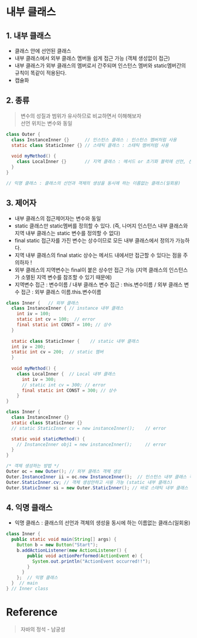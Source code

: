  # 내부 클래스

## 1. 내부 클래스
- 클래스 안에 선언된 클래스
- 내부 클래스에서 외부 클래스 멤버들 쉽게 접근 가능 (객체 생성없이 접근)
- 내부 클래스가 외부 클래스의 멤버로서 간주되며 인스턴스 멤버와 static멤버간의 규칙이 똑같이 적용된다.
- 캡슐화

## 2. 종류
> 변수의 성질과 범위가 유사하므로 비교하면서 이해해보자    
> 선언 위치는 변수와 동일
```java
class Outer {
  class InstanceInner {}      // 인스턴스 클래스 : 인스턴스 멤버처럼 사용
  static class StaticInner {} // 스태틱 클래스 : 스태틱 멤버처럼 사용
  
  void myMethod() { 
    class LocalInner {}       // 지역 클래스 : 메서드 or 초기화 블럭에 선언, 선언된 영역 내에서만 사용
  }
}

// 익명 클래스 : 클래스의 선언과 객체의 생성을 동시에 하는 이름없는 클래스(일회용)
```

## 3. 제어자
- 내부 클래스의 접근제어자는 변수와 동일
- static 클래스만 static멤버를 정의할 수 있다. (즉, 나머지 인스턴스 내부 클래스와 지역 내부 클래스는 static 변수를 정의할 수 없다)
- final static 접근자를 가진 변수는 상수이므로 모든 내부 클래스에서 정의가 가능하다.
- 지역 내부 클래스의 final static 상수는 메서드 내에서만 접근할 수 있다는 점을 주의하자 !
- 외부 클래스의 지역변수는 final이 붙은 상수만 접근 가능 (지역 클래스의 인스턴스가 소멸된 지역 변수를 참조할 수 있기 때문에)
- 지역변수 접근 : 변수이름 / 내부 클래스 변수 접근 : this.변수이름 / 외부 클래스 변수 접근 : 외부 클래스 이름.this.변수이름
```java
class Inner {	// 외부 클래스
  class InstanceInner { // instance 내부 클래스
    int iv = 100;
    static int cv = 100;  // error
    final static int CONST = 100; // 상수
  }
  
  static class StaticInner {	// static 내부 클래스
  int iv = 200;
  static int cv = 200;	// static 멤버
  }
  
  void myMethod() {
    class LocalInner {  // Local 내부 클래스
      int iv = 300;
      // static int cv = 300; // error
      final static int CONST = 300; // 상수
    }
}
```
```java
class Inner {
  class InstanceInner {}
  static class StaticInner {}
  // static StaticInner cv = new instanceInner();	 // error

  static void staticMethod() {
    // InstanceInner obj1 = new instanceInner();	 // error
  }
}
```
```java
/* 객체 생성하는 방법 */
Outer oc = new Outer(); // 외부 클래스 객체 생성
Outer.InstanceInner ii = oc.new InstanceInner();  // 인스턴스 내부 클래스 객체 생성 (외부 클래스 객체 먼저 생성 후 내부 클래스 생성)
Outer.StaticInner.cv; // 객체 생성안하고 사용 가능 (static 내부 클래스)
Outer.StaticInner si = new Outer.StaticInner(); // 바로 스태틱 내부 클래스 객체 생성 (스태틱 내부 클래스의 인스턴스는 외부 클래스를 먼저 생성하지 않아도 된다.)
```
## 4. 익명 클래스
- 익명 클래스 : 클래스의 선언과 객체의 생성을 동시에 하는 이름없는 클래스(일회용)
```java
class Inner {
  public static void main(String[] args) {
    Button b = new Button("Start");
    b.addActionListener(new ActionListener() {
        public void actionPerformed(ActionEvent e) {
          System.out.println("ActionEvent occurred!!");
        }
      }
    };  // 익명 클래스
  }  // main
} // Inner class
```
# Reference
> 자바의 정석 - 남궁성
